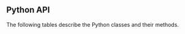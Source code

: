 ## Python API

The following tables describe the Python classes and their methods.



























